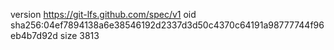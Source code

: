 version https://git-lfs.github.com/spec/v1
oid sha256:04ef7894138a6e38546192d2337d3d50c4370c64191a98777744f96eb4b7d92d
size 3813
